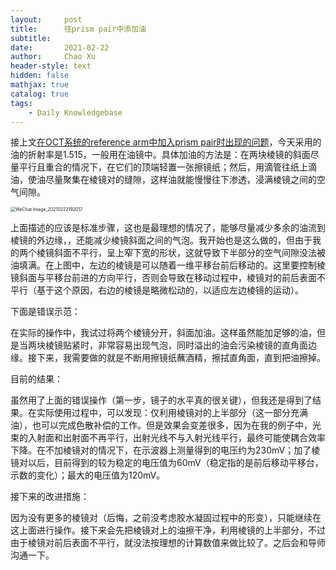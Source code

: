 ```yaml
---
layout:     post
title:      往prism pair中添加油
subtitle:   
date:       2021-02-22
author:     Chao Xu
header-style: text
hidden: false
mathjax: true
catalog: true
tags:
    - Daily Knowledgebase
---
```


接上文[在OCT系统的reference arm中加入prism pair时出现的问题](https://cx0512.com/2021/02/18/prism-pair-in-oct/)，今天采用的油的折射率是1.515，一般用在油镜中。具体加油的方法是：在两块棱镜的斜面尽量平行且重合的情况下，在它们的顶端轻置一张擦镜纸；然后，用滴管往纸上滴油，使油尽量聚集在棱镜对的缝隙，这样油就能慢慢往下渗透，浸满棱镜之间的空气间隙。

<img src="http://imghost.cx0512.com/images/2021/02/22/20210222192136.jpg" alt="WeChat Image_20210222192017" style="zoom: 50%;" />

上面描述的应该是标准步骤，这也是最理想的情况了，能够尽量减少多余的油流到棱镜的外边缘，，还能减少棱镜斜面之间的气泡。我开始也是这么做的，但由于我的两个棱镜斜面不平行，呈上窄下宽的形状，这就导致下半部分的空气间隙没法被油填满。在上图中，左边的棱镜是可以随着一维平移台前后移动的。这里要控制棱镜斜面与平移台前进的方向平行，否则会导致在移动过程中，棱镜对的前后表面不平行（基于这个原因，右边的棱镜是略微松动的，以适应左边棱镜的运动）。

下面是错误示范：

在实际的操作中，我试过将两个棱镜分开，斜面加油。这样虽然能加足够的油，但是当两块棱镜贴紧时，非常容易出现气泡，同时溢出的油会污染棱镜的直角面边缘。接下来，我需要做的就是不断用擦镜纸蘸酒精，擦拭直角面，直到把油擦掉。

目前的结果：

虽然用了上面的错误操作（第一步，镜子的水平真的很关键），但我还是得到了结果。在实际使用过程中，可以发现：仅利用棱镜对的上半部分（这一部分充满油），也可以完成色散补偿的工作。但是效果会变差很多，因为在我的例子中，光束的入射面和出射面不再平行，出射光线不与入射光线平行，最终可能使耦合效率下降。在不加棱镜对的情况下，在示波器上测量得到的电压约为230mV；加了棱镜对以后，目前得到的较为稳定的电压值为60mV（稳定指的是前后移动平移台，示数的变化）；最大的电压值为120mV。

接下来的改进措施：

因为没有更多的棱镜对（后悔，之前没考虑胶水凝固过程中的形变），只能继续在这上面进行操作。接下来会先把棱镜对上的油擦干净，利用棱镜的上半部分，不过由于棱镜对前后表面不平行，就没法按理想的计算数值来做比较了。之后会和导师沟通一下。